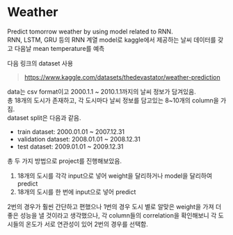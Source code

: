 # Weather
Predict tomorrow weather by using model related to RNN.  
RNN, LSTM, GRU 등의 RNN 계열 model로 kaggle에서 제공하는 날씨 데이터를 갖고 다음날 mean temperature를 예측  
  
다음 링크의 dataset 사용  
> https://www.kaggle.com/datasets/thedevastator/weather-prediction  
  
  
  
data는 csv format이고 2000.1.1 ~ 2010.1.1까지의 날씨 정보가 담겨있음.  
총 18개의 도시가 존재하고, 각 도시마다 날씨 정보를 담고있는 8~10개의 column을 가짐.  
dataset split은 다음과 같음.  
- train dataset: 2000.01.01 ~ 2007.12.31  
- validation dataset: 2008.01.01 ~ 2008.12.31  
- test dataset: 2009.01.01 ~ 2009.12.31  
  
  
총 두 가지 방법으로 project를 진행해보았음.  
1. 18개의 도시를 각각 input으로 넣어 weight을 달리하거나 model을 달리하여 predict  
2. 18개의 도시를 한 번에 input으로 넣어 predict  
  
  
2번의 경우가 훨씬 간단하고 편했으나 1번의 경우 도시 별로 알맞은 weight을 가져 더 좋은 성능을 낼 것이라고 생각했으나, 각 column들의 correlation을 확인해보니 각 도시들의 온도가 서로 연관성이 있어 2번의 경우를 선택함.  
